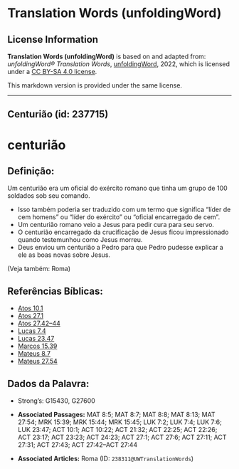 # Translation Words (unfoldingWord)

## License Information

**Translation Words (unfoldingWord)** is based on and adapted from: _unfoldingWord® Translation Words_, [unfoldingWord](https://unfoldingword.org/utw), 2022, which is licensed under a [CC BY-SA 4.0 license](https://creativecommons.org/licenses/by-sa/4.0/legalcode.en).

This markdown version is provided under the same license.



--------------------------------

## Centurião (id: 237715)

centurião
=========

Definição:
----------

Um centurião era um oficial do exército romano que tinha um grupo de 100 soldados sob seu comando.

* Isso também poderia ser traduzido com um termo que significa “líder de cem homens” ou “líder do exército” ou “oficial encarregado de cem”.
* Um centurião romano veio a Jesus para pedir cura para seu servo.
* O centurião encarregado da crucificação de Jesus ficou impressionado quando testemunhou como Jesus morreu.
* Deus enviou um centurião a Pedro para que Pedro pudesse explicar a ele as boas novas sobre Jesus.

(Veja também: Roma)

Referências Bíblicas:
---------------------

* [Atos 10\.1](https://ref.ly/Acts10:1)
* [Atos 27\.1](https://ref.ly/Acts27:1)
* [Atos 27\.42–44](https://ref.ly/Acts27:42-Acts27:44)
* [Lucas 7\.4](https://ref.ly/Luke7:4)
* [Lucas 23\.47](https://ref.ly/Luke23:47)
* [Marcos 15\.39](https://ref.ly/Mark15:39)
* [Mateus 8\.7](https://ref.ly/Matt8:7)
* [Mateus 27\.54](https://ref.ly/Matt27:54)

Dados da Palavra:
-----------------

* Strong’s: G15430, G27600

* **Associated Passages:** MAT 8:5; MAT 8:7; MAT 8:8; MAT 8:13; MAT 27:54; MRK 15:39; MRK 15:44; MRK 15:45; LUK 7:2; LUK 7:4; LUK 7:6; LUK 23:47; ACT 10:1; ACT 10:22; ACT 21:32; ACT 22:25; ACT 22:26; ACT 23:17; ACT 23:23; ACT 24:23; ACT 27:1; ACT 27:6; ACT 27:11; ACT 27:31; ACT 27:43; ACT 27:42–ACT 27:44
* **Associated Articles:** Roma (ID: `238311@UWTranslationWords`)

